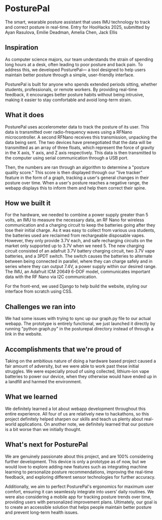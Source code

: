 # PosturePal 
The smart, wearable posture assistant that uses IMU technology to track and correct posture in real-time.
Entry for HooHacks 2025, submitted by Ayan Rasulova, Emilie Deadman, Amelia Chen, Jack Ellis

## Inspiration
As computer science majors, our team understands the strain of spending long hours at a desk, often leading to poor posture and back pain. To address this, we developed PosturePal— a tool designed to help users maintain better posture through a simple, user-friendly interface.

PosturePal is built for anyone who spends extended periods sitting, whether students, professionals, or remote workers. By providing real-time feedback, it encourages better posture habits without being intrusive, making it easier to stay comfortable and avoid long-term strain.

## What it does
PosturePal uses accelerometer data to track the posture of its user. This data is transmitted over radio-frequency waves using a RFNano microcontroller. A second RFNano receives this transmission, unpacking the data being sent. The two devices have prenegotiated that the data will be transmitted as an array of three floats, which represent the force of gravity in the X axis, Y axis, and Z axis respectively. This data is then transmitted to the computer using serial communication through a USB port. 

Then, the numbers are ran through an algorithm to determine a "posture quality score." This score is then displayed through our "live tracker" feature in the form of a graph, tracking a user's general changes in their posture over time. When a user's posture reaches a negative range, the webapp displays this to inform them and help them correct their spine. 

## How we built it
For the hardware, we needed to combine a power supply greater than 5 volts, an IMU to measure the necessary data, an RF Nano for wireless communication and a charging circuit to keep the batteries going after they lose their initial charge. As it was easy to collect from various uva students, the batteries used are reclaimed from rechargeable disposable vapes. However, they only provide 3.7V each, and safe recharging circuits on the market only supported up to 3.7V when we need 5. The new charging circuit consisted of an adafruit 3.7V battery charging circuit, two 3.7V vape batteries, and a 3PDT switch. The switch causes the batteries to alternate between being connected in parallel, where they can charge safely and in series where they can output 7.4V, a power supply within our desired range. The IMU, an Adafruit ICM 20649 6-DOF model, communicates important data with the RF Nano via I2C communication. 

For the front-end, we used Django to help build the website, styling our interface from scratch using CSS. 

## Challenges we ran into
We had some issues with trying to sync up our graph.py file to our actual webapp. The prototype is entirely functional, we just launched it directly by running "python graph.py" in the posturepal directory instead of through a link in the website.

## Accomplishments that we're proud of
Taking on the ambitious nature of doing a hardware based project caused a fair amount of adversity, but we were able to work past these initial struggles. We were especially proud of using collected, lithium-ion vape batteries to power our device, when they otherwise would have ended up in a landfill and harmed the environment. 

## What we learned
We definitely learned a lot about webapp development throughout this entire experience. All four of us are relatively new to hackathons, so this project definitely helped sharpen our skills and teach us plenty about real-world applications. On another note, we definitely learned that our posture is a bit worse than we initially thought. 

## What's next for PosturePal
We are genuinely passionate about this project, and are 100% considering further development. This device is only a prototype as of now, but we would love to explore adding new features such as integrating machine learning to personalize posture recommendations, improving the real-time feedback, and exploring different sensor technologies for further accuracy.

Additionally, we aim to perfect PosturePal's ergonomics for maximum user comfort, ensuring it can seamlessly integrate into users’ daily routines. We were also considering a mobile app for tracking posture trends over time, providing users with personalized improvement plans. Ultimately, our goal is to create an accessible solution that helps people maintain better posture and prevent long-term health issues.



